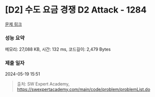 # [D2] 수도 요금 경쟁 D2 Attack - 1284 

[문제 링크](https://swexpertacademy.com/main/code/problem/problemDetail.do?contestProbId=AV189xUaI8UCFAZN) 

### 성능 요약

메모리: 27,088 KB, 시간: 132 ms, 코드길이: 2,479 Bytes

### 제출 일자

2024-05-19 15:51



> 출처: SW Expert Academy, https://swexpertacademy.com/main/code/problem/problemList.do